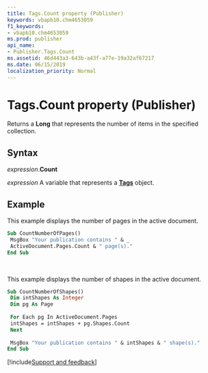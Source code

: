 ```yaml
---
title: Tags.Count property (Publisher)
keywords: vbapb10.chm4653059
f1_keywords:
- vbapb10.chm4653059
ms.prod: publisher
api_name:
- Publisher.Tags.Count
ms.assetid: 46d443a3-643b-a43f-a77e-19a32af67217
ms.date: 06/15/2019
localization_priority: Normal
---
```



# Tags.Count property (Publisher)

Returns a **Long** that represents the number of items in the specified collection.


## Syntax

_expression_.**Count**

_expression_ A variable that represents a **[Tags](Publisher.Tags.md)** object.


## Example

This example displays the number of pages in the active document.

```vb
Sub CountNumberOfPages() 
 MsgBox "Your publication contains " & _ 
 ActiveDocument.Pages.Count & " page(s)." 
End Sub
```

<br/>

This example displays the number of shapes in the active document.

```vb
Sub CountNumberOfShapes() 
 Dim intShapes As Integer 
 Dim pg As Page 
 
 For Each pg In ActiveDocument.Pages 
 intShapes = intShapes + pg.Shapes.Count 
 Next 
 
 MsgBox "Your publication contains " & intShapes & " shape(s)." 
End Sub
```

[!include[Support and feedback](~/includes/feedback-boilerplate.md)]